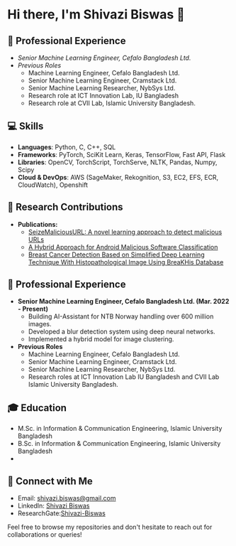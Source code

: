 # Hi there, I'm Shivazi Biswas 👋

## 🏢 Professional Experience
- *Senior Machine Learning Engineer, Cefalo Bangladesh Ltd.*
- *Previous Roles*
  - Machine Learning Engineer, Cefalo Bangladesh Ltd.
  - Senior Machine Learning Engineer, Cramstack Ltd.
  - Senior Machine Learning Researcher, NybSys Ltd.
  - Research role at ICT Innovation Lab, IU Bangladesh
  - Research role at CVII Lab, Islamic University Bangladesh.

## 💻 Skills
- **Languages**: Python, C, C++, SQL
- **Frameworks**: PyTorch, SciKit Learn, Keras, TensorFlow, Fast API, Flask
- **Libraries**: OpenCV, TorchScript, TorchServe, NLTK, Pandas, Numpy, Scipy
- **Cloud & DevOps**: AWS (SageMaker, Rekognition, S3, EC2, EFS, ECR, CloudWatch), Openshift

## 📝 Research Contributions
- **Publications:**
  - [SeizeMaliciousURL: A novel learning approach to detect malicious URLs](https://doi.org/10.1016/j.jisa.2021.102967)
  - [A Hybrid Approach for Android Malicious Software Classification](https://www.worldscientific.com/doi/10.1142/S2972370123300029)
  - [Breast Cancer Detection Based on Simplified Deep Learning Technique With Histopathological Image Using BreaKHis Database](https://agupubs.onlinelibrary.wiley.com/doi/10.1029/2023RS007761)

## 🏢 Professional Experience
- **Senior Machine Learning Engineer, Cefalo Bangladesh Ltd. (Mar. 2022 - Present)**
  - Building AI-Assistant for NTB Norway handling over 600 million images.
  - Developed a blur detection system using deep neural networks.
  - Implemented a hybrid model for image clustering.
- **Previous Roles**
  - Machine Learning Engineer, Cefalo Bangladesh Ltd.
  - Senior Machine Learning Engineer, Cramstack Ltd.
  - Senior Machine Learning Researcher, NybSys Ltd.
  - Research roles at ICT Innovation Lab IU Bangladesh and CVII Lab Islamic University Bangladesh.

## 🎓 Education
- M.Sc. in Information & Communication Engineering, Islamic University Bangladesh
- B.Sc. in Information & Communication Engineering, Islamic University Bangladesh
- 
## 🤝 Connect with Me
- Email: [shivazi.biswas@gmail.com](mailto:shivazi.biswas@gmail.com)
- LinkedIn: [Shivazi Biswas](https://www.linkedin.com/in/shivazi-biswas)
- ResearchGate:[Shivazi-Biswas](https://www.researchgate.net/profile/Shivazi-Biswas)

Feel free to browse my repositories and don't hesitate to reach out for collaborations or queries!

<!-- This README is generated from your professional journey. For any updates or changes, please edit accordingly. -->
